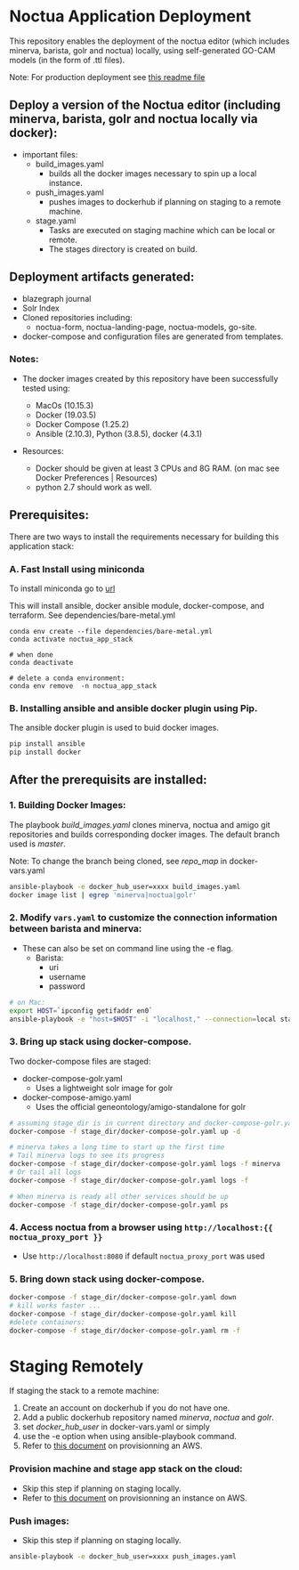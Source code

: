 # Noctua Application Deployment

This repository enables the deployment of the noctua editor (which includes 
minerva, barista, golr and noctua) locally, using self-generated GO-CAM models (in the form of .ttl files).  

Note: For production deployment see [this readme file](./production/README.md)

## Deploy a version of the Noctua editor (including minerva, barista, golr and noctua locally via docker):
  - important files:
    - build_images.yaml
      - builds all the docker images necessary to spin up a local instance.
    - push_images.yaml
      - pushes images to dockerhub if planning on staging to a remote machine.
    - stage.yaml
      - Tasks are executed on staging machine which can be local or remote.
      - The stages directory is created on build. 
  
## Deployment artifacts generated:
  - blazegraph journal
  - Solr Index
  - Cloned repositories including:
    - noctua-form, noctua-landing-page, noctua-models, go-site.
  - docker-compose and configuration files are generated from templates.

### Notes:

- The docker images created by this repository have been successfully tested using:
    - MacOs (10.15.3)
    - Docker (19.03.5)
    - Docker Compose (1.25.2)
    - Ansible (2.10.3), Python (3.8.5), docker (4.3.1)
    
- Resources:
    - Docker should be given at least 3 CPUs and 8G RAM. (on mac see Docker Preferences | Resources)
    - python 2.7 should work as well.
  

## Prerequisites:

There are two ways to install the requirements necessary for building this application stack:

### A. Fast Install using miniconda

To install miniconda go to [url](https://docs.conda.io/en/latest/miniconda.html)

This will install ansible, docker ansible module, docker-compose, and terraform. 
See dependencies/bare-metal.yml

```
conda env create --file dependencies/bare-metal.yml
conda activate noctua_app_stack

# when done
conda deactivate

# delete a conda environment:
conda env remove  -n noctua_app_stack

```

### B. Installing ansible and ansible docker plugin using Pip.

The ansible docker plugin is used to buid docker images.

```sh
pip install ansible
pip install docker 
```

## After the prerequisits are installed:

### 1. Building Docker Images:
The playbook <i>build_images.yaml</i> clones minerva, noctua and amigo git repositories 
and builds corresponding docker images. The default branch used is <i>master</i>. 

Note: To change the branch being cloned, see <i>repo_map</i> in docker-vars.yaml

```sh
ansible-playbook -e docker_hub_user=xxxx build_images.yaml
docker image list | egrep 'minerva|noctua|golr'
```

### 2. Modify `vars.yaml` to customize the connection information between barista and minerva: 
- These can also be set on command line using the -e flag.
  - Barista:
    - uri
    - username
    - password
  
```sh
# on Mac:
export HOST=`ipconfig getifaddr en0`
ansible-playbook -e "host=$HOST" -i "localhost," --connection=local stage.yaml
```

### 3. Bring up stack using docker-compose.

Two docker-compose files are staged:
  - docker-compose-golr.yaml
    - Uses a lightweight solr image for golr
  - docker-compose-amigo.yaml
    - Uses the official geneontology/amigo-standalone for golr

```sh
# assuming stage_dir is in current directory and docker-compose-golr.yaml is used:
docker-compose -f stage_dir/docker-compose-golr.yaml up -d

# minerva takes a long time to start up the first time
# Tail minerva logs to see its progress
docker-compose -f stage_dir/docker-compose-golr.yaml logs -f minerva
# Or tail all logs
docker-compose -f stage_dir/docker-compose-golr.yaml logs -f

# When minerva is ready all other services should be up
docker-compose -f stage_dir/docker-compose-golr.yaml ps
```

### 4. Access noctua from a browser using `http://localhost:{{ noctua_proxy_port }}`

- Use `http://localhost:8080` if default `noctua_proxy_port` was used

### 5. Bring down stack using docker-compose. 

```sh
docker-compose -f stage_dir/docker-compose-golr.yaml down
# kill works faster ...
docker-compose -f stage_dir/docker-compose-golr.yaml kill
#delete containers:
docker-compose -f stage_dir/docker-compose-golr.yaml rm -f
```


# Staging Remotely

If staging the stack to a remote machine:

1. Create an account on dockerhub if you do not have one.
2. Add a public dockerhub repository named <i>minerva</i>, <i>noctua</i> and <i>golr</i>. 
3. set <i>docker_hub_user</i> in docker-vars.yaml or simply 
4. use the -e option when using ansible-playbook command.
5. Refer to [this document](./docs/AWS_README.md) on provisionning an AWS.

### Provision machine and stage app stack on the cloud:

- Skip this step if planning on staging locally. 
- Refer to [this document](./docs/AWS_README.md) on provisionning an instance on AWS.

### Push images:

- Skip this step if planning on staging locally.
```sh
ansible-playbook -e docker_hub_user=xxxx push_images.yaml
```

